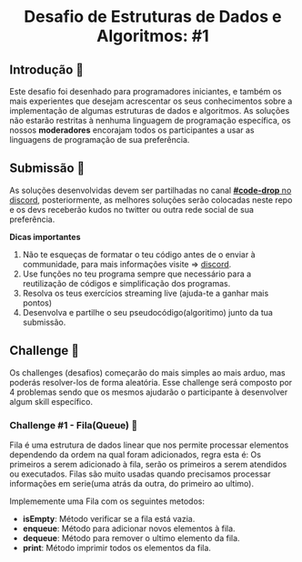 <h1 align="center">Desafio de Estruturas de Dados e Algoritmos: #1</h1>
  
## Introdução 📜

Este desafio foi desenhado para programadores iniciantes, e também os mais experientes que desejam acrescentar os seus conhecimentos sobre a implementação de algumas estruturas de dados e algoritmos.  As soluções não estarão restritas à nenhuma linguagem de programação específica, os nossos **moderadores** encorajam todos os participantes a usar as linguagens de programação de sua preferência. 

## Submissão 🚀

As soluções desenvolvidas devem ser partilhadas no canal [**#code-drop** no discord](https://discord.gg/XDPbSUN), posteriormente, as melhores soluções serão colocadas neste repo e os devs receberão kudos no twitter ou outra rede social de sua preferência. 

**Dicas importantes**

1. Não te esqueças de formatar o teu código antes de o enviar à communidade, para mais informações visite => [discord](https://support.discord.com/hc/en-us/articles/210298617-Markdown-Text-101-Chat-Formatting-Bold-Italic-Underline).
2. Use funções no teu programa sempre que necessário para a reutilização de códigos e simplificação dos programas. 
3. Resolva os teus exercícios streaming live (ajuda-te a ganhar mais pontos)
4. Desenvolva e partilhe o seu pseudocódigo(algoritimo) junto da tua submissão.


## Challenge 🥋

Os challenges (desafios) começarão do mais simples ao mais arduo, mas poderás resolver-los de forma aleatória. Esse challenge será composto por 4 problemas sendo que os mesmos ajudarão o participante à desenvolver algum skill específico.

### Challenge #1 - Fila(Queue) 🧊

Fila é uma estrutura de dados linear que nos permite processar elementos dependendo da ordem na qual foram adicionados, regra esta é: Os primeiros a serem adicionado à fila, serão os primeiros a serem atendidos ou executados. Filas são muito usadas quando precisamos processar informações em serie(uma atrás da outra, do primeiro ao ultimo). 

Implememente uma Fila com os seguintes metodos:

- **isEmpty**: Método verificar se a fila está vazia.
- **enqueue**: Método para adicionar novos elementos à fila.
- **dequeue**: Método para remover o ultimo elemento da fila.
- **print**: Método imprimir todos os elementos da fila.
